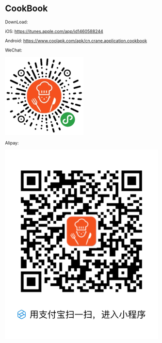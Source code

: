 # CookBook

DownLoad:

iOS: <https://itunes.apple.com/app/id1460588244>

Android: https://www.coolapk.com/apk/cn.crane.application.cookbook

WeChat:

![微信小程序](./img/mini_code.jpg)

Alipay:

![支付宝小程序](./img/mini_code_alipay.jpg)

